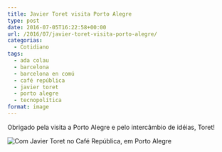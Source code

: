 ```yaml
---
title: Javier Toret visita Porto Alegre
type: post
date: 2016-07-05T16:22:58+00:00
url: /2016/07/javier-toret-visita-porto-alegre/
categorias:
  - Cotidiano
tags:
  - ada colau
  - barcelona
  - barcelona en comú
  - café república
  - javier toret
  - porto alegre
  - tecnopolítica
format: image
---
```


Obrigado pela visita a Porto Alegre e pelo intercâmbio de idéias, Toret!

![Com Javier Toret no Café República, em Porto Alegre](/wp-content/uploads/2016/12/13627236_10209929540773945_2063206286471458495_n-1.jpg)
